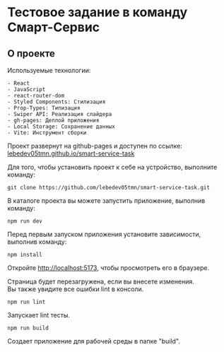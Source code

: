 # Тестовое задание в команду Смарт-Сервис

## О проекте

Используемые технологии:

    - React
    - JavaScript
    - react-router-dom
    - Styled Components: Стилизация
    - Prop-Types: Типизация
    - Swiper API: Реализация слайдера
    - gh-pages: Деплой приложения
    - Local Storage: Сохранение данных
    - Vite: Инструмент сборки

Проект развернут на github-pages и доступен по ссылке: [lebedev05tmn.github.io/smart-service-task](https://lebedev05tmn.github.io/smart-service-task)

Для того, чтобы установить проект к себе на устройство, выполните команду:

```shell
git clone https://github.com/lebedev05tmn/smart-service-task.git
```

В каталоге проекта вы можете запустить приложение, выполнив команду:

```shell
npm run dev
```

Перед первым запуском приложения установите зависимости, выполнив команду:

```shell
npm install
```

Откройте [http://localhost:5173](http://localhost:5173), чтобы просмотреть его в браузере.

Страница будет перезагружена, если вы внесете изменения.\
Вы также увидите все ошибки lint в консоли.

```shell
npm run lint
```

Запускает lint тесты.

```shell
npm run build
```

Создает приложение для рабочей среды в папке "build".
